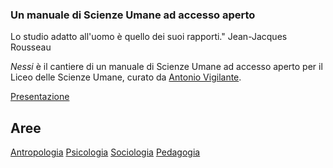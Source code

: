 <link rel="stylesheet" href="style.css">

### Un manuale di Scienze Umane ad accesso aperto

<div class="callout">
Lo studio adatto all'uomo è quello dei suoi rapporti." Jean-Jacques Rousseau
</div>

_Nessi_ è il cantiere di un manuale di Scienze Umane ad accesso aperto per il Liceo delle Scienze Umane, curato da [Antonio Vigilante](autore.md).

[Presentazione](presentazione.md)

## Aree

<a href="https://antonio-vigilante.github.io/nessi/antropologia/index.html" class="button orange">Antropologia</a> <a href="https://antonio-vigilante.github.io/nessi/psicologia/index.html" class="button green">Psicologia</a> <a href="https://antonio-vigilante.github.io/nessi/sociologia/index.html" class="button purple">Sociologia</a> <a href="https://antonio-vigilante.github.io/nessi/pedagogia/index.html" class="button blu">Pedagogia</a>


 


